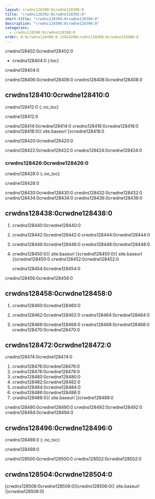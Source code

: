 ```yaml
---
layout: crwdns128390:0crwdne128390:0
title: "crwdns128392:0crwdne128392:0"
short-title: "crwdns128394:0crwdne128394:0"
description: "crwdns128396:0crwdne128396:0"
categories:
  - crwdns128398:0crwdne128398:0
order: 0:0crwdne128400:0.15914200crwdns128400:0crwdne128400:0
---
```

crwdns128402:0crwdne128402:0

* crwdns128404:0
{:toc}

crwdne128404:0

crwdns128406:0crwdne128406:0 crwdns128408:0crwdne128408:0

## crwdns128410:0crwdne128410:0

crwdns128412:0
{:.no_toc}

crwdne128412:0

crwdns128414:0crwdne128414:0 crwdns128416:0crwdne128416:0 crwdns128418:0{{ site.baseurl }}crwdne128418:0

crwdns128420:0crwdne128420:0

crwdns128422:0crwdne128422:0 crwdns128424:0crwdne128424:0

### crwdns128426:0crwdne128426:0

crwdns128428:0
{:.no_toc}

crwdne128428:0

crwdns128430:0crwdne128430:0 crwdns128432:0crwdne128432:0 crwdns128434:0crwdne128434:0 crwdns128436:0crwdne128436:0

## crwdns128438:0crwdne128438:0

1. crwdns128440:0crwdne128440:0

2. crwdns128442:0crwdne128442:0 crwdns128444:0crwdne128444:0

3. crwdns128446:0crwdne128446:0 crwdns128448:0crwdne128448:0

4. crwdns128450:0{{ site.baseurl }}crwdnd128450:0{{ site.baseurl }}crwdne128450:0 crwdns128452:0crwdne128452:0

    crwdns128454:0crwdne128454:0
    

crwdns128456:0crwdne128456:0

## crwdns128458:0crwdne128458:0

1. crwdns128460:0crwdne128460:0

2. crwdns128462:0crwdne128462:0 crwdns128464:0crwdne128464:0

3. crwdns128466:0crwdne128466:0 crwdns128468:0crwdne128468:0 crwdns128470:0crwdne128470:0

## crwdns128472:0crwdne128472:0

crwdns128474:0crwdne128474:0

1. crwdns128476:0crwdne128476:0
2. crwdns128478:0crwdne128478:0
3. crwdns128480:0crwdne128480:0
4. crwdns128482:0crwdne128482:0
5. crwdns128484:0crwdne128484:0
6. crwdns128486:0crwdne128486:0
7. crwdns128488:0{{ site.baseurl }}crwdne128488:0

crwdns128490:0crwdne128490:0 crwdns128492:0crwdne128492:0 crwdns128494:0crwdne128494:0

## crwdns128496:0crwdne128496:0

crwdns128498:0
{:.no_toc}

crwdne128498:0

crwdns128500:0crwdne128500:0 crwdns128502:0crwdne128502:0

## crwdns128504:0crwdne128504:0

[crwdns128508:0crwdne128508:0](crwdns128506:0{{ site.baseurl }}crwdne128506:0)
